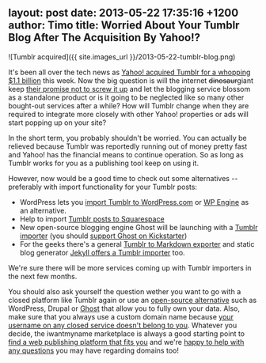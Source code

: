 layout: post
date: 2013-05-22 17:35:16 +1200
author: Timo
title: Worried About Your Tumblr Blog After The Acquisition By Yahoo!?
----

![Tumblr acquired]({{ site.images_url }}/2013-05-22-tumblr-blog.png)

It's been all over the tech news as [Yahoo! acquired Tumblr for a whopping $1.1 billion](http://techcrunch.com/2013/05/20/its-official-yahoo-is-buying-tumblr-for-1-1b-promises-to-keep-it-independent/) this week. Now the big question is will the internet <del>dinosaur</del>giant keep [their promise not to screw it up](http://marissamayr.tumblr.com/post/50902274591/im-delighted-to-announce-that-weve-reached-an) and let the blogging service blossom as a standalone product or is it going to be neglected like so many other bought-out services after a while? How will Tumblr change when they are required to integrate more closely with other Yahoo! properties or ads will start popping up on your site?

In the short term, you probably shouldn't be worried. You can actually be relieved because Tumblr was reportedly running out of money pretty fast and Yahoo! has the financial means to continue operation. So as long as Tumblr works for you as a publishing tool keep on using it.

However, now would be a good time to check out some alternatives -- preferably with import functionality for your Tumblr posts:

*   WordPress lets you [import Tumblr to WordPress.com](http://en.support.wordpress.com/import/import-from-tumblr/) or [WP Engine](http://wpengine.com/2013/05/why-move-from-tumblr-to-wordpress-ownership-and-creative-control/) as an alternative.
*   Help to import [Tumblr posts to Squarespace](http://help.squarespace.com/customer/portal/articles/761100)
*   New open-source blogging engine Ghost will be launching with a [Tumblr importer](http://www.kickstarter.com/projects/johnonolan/ghost-just-a-blogging-platform/posts/485933) (you should [support Ghost on Kickstarter](http://www.kickstarter.com/projects/johnonolan/ghost-just-a-blogging-platform))
*   For the geeks there's a general [Tumblr to Markdown exporter](https://github.com/skywrite/sky-tumblr-export) and static blog generator [Jekyll offers a Tumblr importer](http://jekyllrb.com/docs/migrations/) too.

We're sure there will be more services coming up with Tumblr importers in the next few months.

You should also ask yourself the question wether you want to go with a closed platform like Tumblr again or use an [open-source alternative](https://iwantmyname.com/services/open-source/) such as WordPress, Drupal or [Ghost](https://iwantmyname.com/blog/2013/05/looking-past-wordpress-how-ghost-could-change-the-web.html) that allow you to fully own your data. Also, make sure that you always use a custom domain name because [your username on any closed service doesn't belong to you](https://iwantmyname.com/blog/2010/02/your-usernames-do-not-belong-to-you.html). Whatever you decide, the iwantmyname marketplace is always a good starting point to [find a web publishing platform that fits you](https://iwantmyname.com/services) and we're [happy to help with any questions](https://iwantmyname.com/support) you may have regarding domains too!
